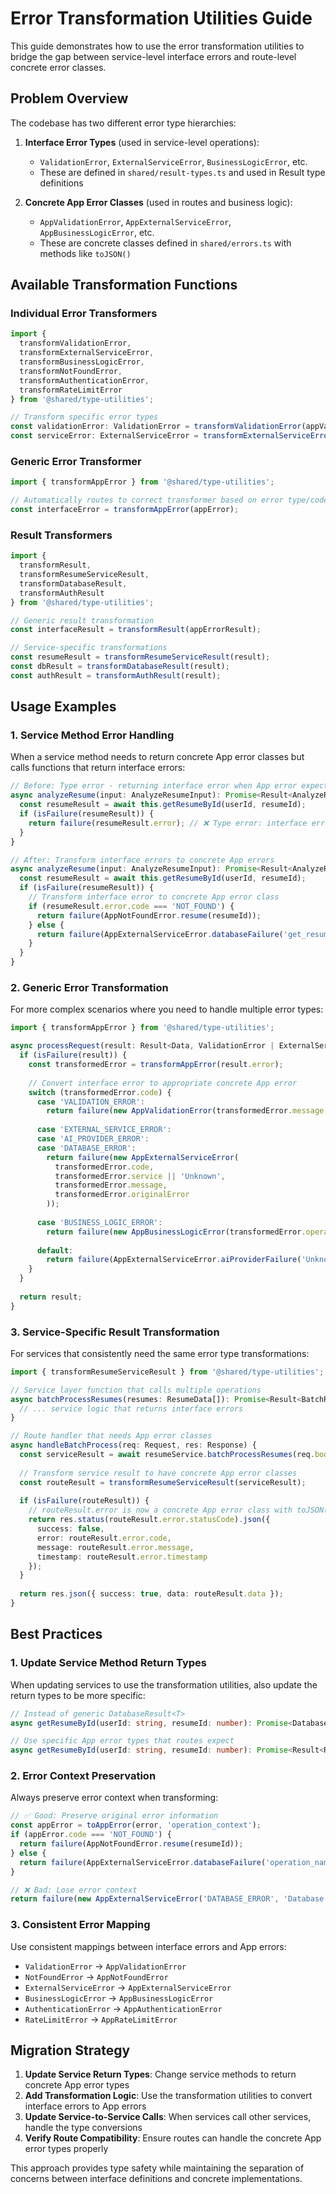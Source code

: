 # Error Transformation Utilities Guide

This guide demonstrates how to use the error transformation utilities to bridge the gap between service-level interface errors and route-level concrete error classes.

## Problem Overview

The codebase has two different error type hierarchies:

1. **Interface Error Types** (used in service-level operations):
   - `ValidationError`, `ExternalServiceError`, `BusinessLogicError`, etc.
   - These are defined in `shared/result-types.ts` and used in Result type definitions

2. **Concrete App Error Classes** (used in routes and business logic):
   - `AppValidationError`, `AppExternalServiceError`, `AppBusinessLogicError`, etc.
   - These are concrete classes defined in `shared/errors.ts` with methods like `toJSON()`

## Available Transformation Functions

### Individual Error Transformers

```typescript
import {
  transformValidationError,
  transformExternalServiceError,
  transformBusinessLogicError,
  transformNotFoundError,
  transformAuthenticationError,
  transformRateLimitError
} from '@shared/type-utilities';

// Transform specific error types
const validationError: ValidationError = transformValidationError(appValidationError);
const serviceError: ExternalServiceError = transformExternalServiceError(appServiceError);
```

### Generic Error Transformer

```typescript
import { transformAppError } from '@shared/type-utilities';

// Automatically routes to correct transformer based on error type/code
const interfaceError = transformAppError(appError);
```

### Result Transformers

```typescript
import {
  transformResult,
  transformResumeServiceResult,
  transformDatabaseResult,
  transformAuthResult
} from '@shared/type-utilities';

// Generic result transformation
const interfaceResult = transformResult(appErrorResult);

// Service-specific transformations
const resumeResult = transformResumeServiceResult(result);
const dbResult = transformDatabaseResult(result);
const authResult = transformAuthResult(result);
```

## Usage Examples

### 1. Service Method Error Handling

When a service method needs to return concrete App error classes but calls functions that return interface errors:

```typescript
// Before: Type error - returning interface error when App error expected
async analyzeResume(input: AnalyzeResumeInput): Promise<Result<AnalyzeResumeResponse, AppNotFoundError | AppExternalServiceError | AppValidationError>> {
  const resumeResult = await this.getResumeById(userId, resumeId);
  if (isFailure(resumeResult)) {
    return failure(resumeResult.error); // ❌ Type error: interface error vs App error
  }
}

// After: Transform interface errors to concrete App errors
async analyzeResume(input: AnalyzeResumeInput): Promise<Result<AnalyzeResumeResponse, AppNotFoundError | AppExternalServiceError | AppValidationError>> {
  const resumeResult = await this.getResumeById(userId, resumeId);
  if (isFailure(resumeResult)) {
    // Transform interface error to concrete App error class
    if (resumeResult.error.code === 'NOT_FOUND') {
      return failure(AppNotFoundError.resume(resumeId));
    } else {
      return failure(AppExternalServiceError.databaseFailure('get_resume', resumeResult.error.message));
    }
  }
}
```

### 2. Generic Error Transformation

For more complex scenarios where you need to handle multiple error types:

```typescript
import { transformAppError } from '@shared/type-utilities';

async processRequest(result: Result<Data, ValidationError | ExternalServiceError | BusinessLogicError>): Promise<Result<Data, AppValidationError | AppExternalServiceError | AppBusinessLogicError>> {
  if (isFailure(result)) {
    const transformedError = transformAppError(result.error);
    
    // Convert interface error to appropriate concrete App error
    switch (transformedError.code) {
      case 'VALIDATION_ERROR':
        return failure(new AppValidationError(transformedError.message, transformedError.field, transformedError.validationRules));
      
      case 'EXTERNAL_SERVICE_ERROR':
      case 'AI_PROVIDER_ERROR':
      case 'DATABASE_ERROR':
        return failure(new AppExternalServiceError(
          transformedError.code, 
          transformedError.service || 'Unknown', 
          transformedError.message,
          transformedError.originalError
        ));
      
      case 'BUSINESS_LOGIC_ERROR':
        return failure(new AppBusinessLogicError(transformedError.operation || 'Unknown', transformedError.message));
      
      default:
        return failure(AppExternalServiceError.aiProviderFailure('Unknown', 'process_request', transformedError.message));
    }
  }
  
  return result;
}
```

### 3. Service-Specific Result Transformation

For services that consistently need the same error type transformations:

```typescript
import { transformResumeServiceResult } from '@shared/type-utilities';

// Service layer function that calls multiple operations
async batchProcessResumes(resumes: ResumeData[]): Promise<Result<BatchResult, ValidationError | ExternalServiceError | BusinessLogicError>> {
  // ... service logic that returns interface errors
}

// Route handler that needs App error classes
async handleBatchProcess(req: Request, res: Response) {
  const serviceResult = await resumeService.batchProcessResumes(req.body.resumes);
  
  // Transform service result to have concrete App error classes
  const routeResult = transformResumeServiceResult(serviceResult);
  
  if (isFailure(routeResult)) {
    // routeResult.error is now a concrete App error class with toJSON(), statusCode, etc.
    return res.status(routeResult.error.statusCode).json({
      success: false,
      error: routeResult.error.code,
      message: routeResult.error.message,
      timestamp: routeResult.error.timestamp
    });
  }
  
  return res.json({ success: true, data: routeResult.data });
}
```

## Best Practices

### 1. Update Service Method Return Types

When updating services to use the transformation utilities, also update the return types to be more specific:

```typescript
// Instead of generic DatabaseResult<T>
async getResumeById(userId: string, resumeId: number): Promise<DatabaseResult<Resume>> {

// Use specific App error types that routes expect
async getResumeById(userId: string, resumeId: number): Promise<Result<Resume, AppNotFoundError | AppExternalServiceError>> {
```

### 2. Error Context Preservation

Always preserve error context when transforming:

```typescript
// ✅ Good: Preserve original error information
const appError = toAppError(error, 'operation_context');
if (appError.code === 'NOT_FOUND') {
  return failure(AppNotFoundError.resume(resumeId));
} else {
  return failure(AppExternalServiceError.databaseFailure('operation_name', appError.message));
}

// ❌ Bad: Lose error context
return failure(new AppExternalServiceError('DATABASE_ERROR', 'Database', 'Something went wrong'));
```

### 3. Consistent Error Mapping

Use consistent mappings between interface errors and App errors:

- `ValidationError` → `AppValidationError`
- `NotFoundError` → `AppNotFoundError`
- `ExternalServiceError` → `AppExternalServiceError`
- `BusinessLogicError` → `AppBusinessLogicError`
- `AuthenticationError` → `AppAuthenticationError`
- `RateLimitError` → `AppRateLimitError`

## Migration Strategy

1. **Update Service Return Types**: Change service methods to return concrete App error types
2. **Add Transformation Logic**: Use the transformation utilities to convert interface errors to App errors
3. **Update Service-to-Service Calls**: When services call other services, handle the type conversions
4. **Verify Route Compatibility**: Ensure routes can handle the concrete App error types properly

This approach provides type safety while maintaining the separation of concerns between interface definitions and concrete implementations.